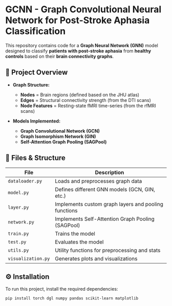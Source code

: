 # GCNN - Graph Convolutional Neural Network for Post-Stroke Aphasia Classification

This repository contains code for a **Graph Neural Network (GNN)** model designed to classify **patients with post-stroke aphasia** from **healthy controls** based on their **brain connectivity graphs**.

## 🧠 Project Overview
- **Graph Structure:**
  - **Nodes** = Brain regions (defined based on the JHU atlas)
  - **Edges** = Structural connectivity strength (from the DTI scans)
  - **Node Features** = Resting-state fMRI time-series (from the rfMRI scans)

- **Models Implemented:**
  - **Graph Convolutional Network (GCN)**
  - **Graph Isomorphism Network (GIN)**
  - **Self-Attention Graph Pooling (SAGPool)**

## 📂 Files & Structure
| File               | Description |
|--------------------|------------|
| `dataloader.py`   | Loads and preprocesses graph data |
| `model.py`        | Defines different GNN models (GCN, GIN, etc.) |
| `layer.py`        | Implements custom graph layers and pooling functions |
| `network.py`      | Implements Self-Attention Graph Pooling (SAGPool) |
| `train.py`        | Trains the model |
| `test.py`         | Evaluates the model |
| `utils.py`        | Utility functions for preprocessing and stats |
| `visualization.py`| Generates plots and visualizations |

## ⚙️ Installation
To run this project, install the required dependencies:
```bash
pip install torch dgl numpy pandas scikit-learn matplotlib
